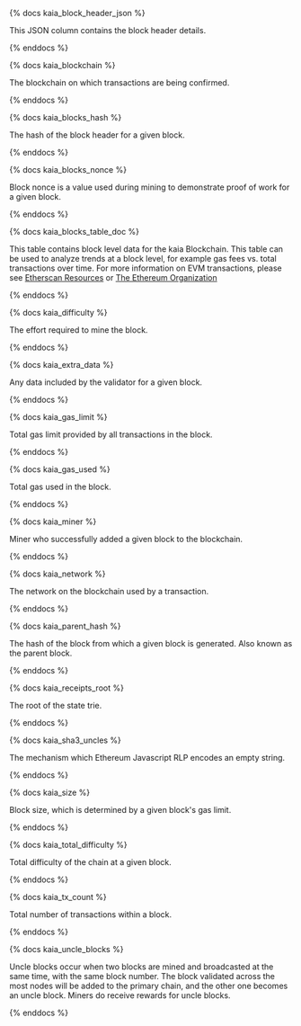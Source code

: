 {% docs kaia_block_header_json %}

This JSON column contains the block header details. 

{% enddocs %}


{% docs kaia_blockchain %}

The blockchain on which transactions are being confirmed.

{% enddocs %}


{% docs kaia_blocks_hash %}

The hash of the block header for a given block. 

{% enddocs %}


{% docs kaia_blocks_nonce %}

Block nonce is a value used during mining to demonstrate proof of work for a given block. 

{% enddocs %}


{% docs kaia_blocks_table_doc %}

This table contains block level data for the kaia Blockchain. This table can be used to analyze trends at a block level, for example gas fees vs. total transactions over time. For more information on EVM transactions, please see [Etherscan Resources](https://etherscan.io/directory/Learning_Resources/Ethereum) or [The Ethereum Organization](https://ethereum.org/en/developers/docs/blocks/)

{% enddocs %}


{% docs kaia_difficulty %}

The effort required to mine the block.

{% enddocs %}


{% docs kaia_extra_data %}

Any data included by the validator for a given block.

{% enddocs %}


{% docs kaia_gas_limit %}

Total gas limit provided by all transactions in the block.

{% enddocs %}


{% docs kaia_gas_used %}

Total gas used in the block.

{% enddocs %}


{% docs kaia_miner %}

Miner who successfully added a given block to the blockchain. 

{% enddocs %}


{% docs kaia_network %}

The network on the blockchain used by a transaction.

{% enddocs %}


{% docs kaia_parent_hash %}

The hash of the block from which a given block is generated. Also known as the parent block.

{% enddocs %}


{% docs kaia_receipts_root %}

The root of the state trie.

{% enddocs %}


{% docs kaia_sha3_uncles %}

The mechanism which Ethereum Javascript RLP encodes an empty string.

{% enddocs %}


{% docs kaia_size %}

Block size, which is determined by a given block's gas limit.

{% enddocs %}


{% docs kaia_total_difficulty %}

Total difficulty of the chain at a given block. 

{% enddocs %}


{% docs kaia_tx_count %}

Total number of transactions within a block.

{% enddocs %}


{% docs kaia_uncle_blocks %}

Uncle blocks occur when two blocks are mined and broadcasted at the same time, with the same block number. The block validated across the most nodes will be added to the primary chain, and the other one becomes an uncle block. Miners do receive rewards for uncle blocks.

{% enddocs %}


